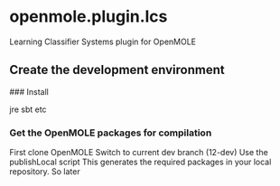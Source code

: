 # openmole.plugin.lcs
Learning Classifier Systems plugin for OpenMOLE

## Create the development environment

### Install

jre
sbt
etc


### Get the OpenMOLE packages for compilation

First clone OpenMOLE
Switch to current dev branch (12-dev)
Use the publishLocal script 
This generates the required packages in your local repository. 
So later 

